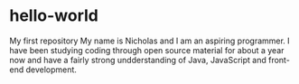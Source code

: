 # hello-world
My first repository
My name is Nicholas and I am an aspiring programmer. I have been studying coding through open source material for about a year now and have a fairly strong undderstanding of Java, JavaScript and front-end development.
